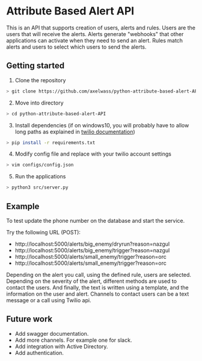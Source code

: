 # Attribute Based Alert API

This is an API that supports creation of users, alerts and rules.
Users are the users that will receive the alerts.
Alerts generate "webhooks" that other applications can activate when they need to send an alert.
Rules match alerts and users to select which users to send the alerts.

## Getting started

1. Clone the repository

```bash
> git clone https://github.com/axelwass/python-attribute-based-alert-API.git
```

2. Move into directory

```bash
> cd python-attribute-based-alert-API
```

3. Install dependencies (if on windows10, you will probably have to allow long paths as explained in [twilio documentation](https://github.com/twilio/twilio-python#installation]))

```bash
> pip install -r requirements.txt
```

4. Modify config file and replace with your twilio account settings

```bash
> vim configs/config.json
```

5. Run the applications

```bash
> python3 src/server.py
```

## Example

To test update the phone number on the database and start the service.

Try the following URL (POST):
* http://localhost:5000/alerts/big_enemy/dryrun?reason=nazgul
* http://localhost:5000/alerts/big_enemy/trigger?reason=nazgul
* http://localhost:5000/alerts/small_enemy/trigger?reason=orc
* http://localhost:5000/alerts/small_enemy/trigger?reason=orc

Depending on the alert you call, using the defined rule, users are selected. 
Depending on the severity of the alert, different methods are used to contact the users.
And finally, the text is written using a template, and the information on the user and alert.
Channels to contact users can be a text message or a call using Twilio api.

## Future work
* Add swagger documentation.
* Add more channels. For example one for slack.
* Add integration with Active Directory.
* Add authentication.


